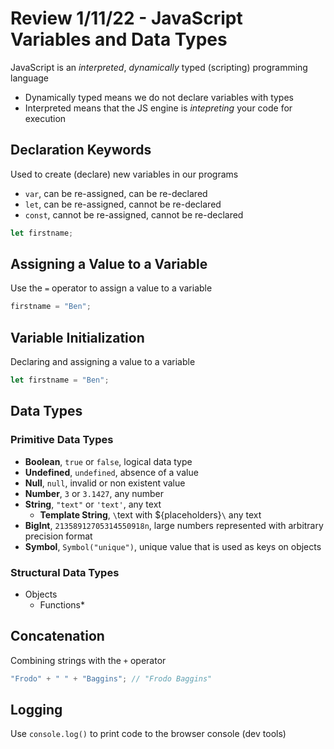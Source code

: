 # Review 1/11/22 - JavaScript Variables and Data Types

JavaScript is an _interpreted_, _dynamically_ typed (scripting) programming language

- Dynamically typed means we do not declare variables with types
- Interpreted means that the JS engine is _intepreting_ your code for execution

## Declaration Keywords

Used to create (declare) new variables in our programs

- `var`, can be re-assigned, can be re-declared
- `let`, can be re-assigned, cannot be re-declared
- `const`, cannot be re-assigned, cannot be re-declared

```js
let firstname;
```

## Assigning a Value to a Variable

Use the `=` operator to assign a value to a variable

```js
firstname = "Ben";
```

## Variable Initialization

Declaring and assigning a value to a variable

```js
let firstname = "Ben";
```

## Data Types

### Primitive Data Types

- **Boolean**, `true` or `false`, logical data type
- **Undefined**, `undefined`, absence of a value
- **Null**, `null`, invalid or non existent value
- **Number**, `3` or `3.1427`, any number
- **String**, `"text"` or `'text'`, any text
  - **Template String**, `\`text with ${placeholders}`\` any text
- **BigInt**, `21358912705314550918n`, large numbers represented with arbitrary precision format
- **Symbol**, `Symbol("unique")`, unique value that is used as keys on objects

### Structural Data Types

- Objects
  - Functions\*

## Concatenation

Combining strings with the `+` operator

```js
"Frodo" + " " + "Baggins"; // "Frodo Baggins"
```

## Logging

Use `console.log()` to print code to the browser console (dev tools)
